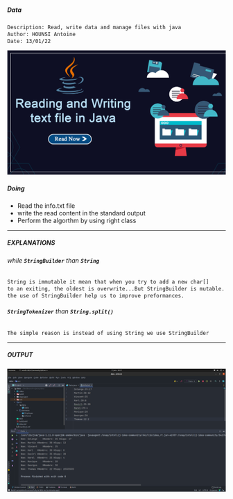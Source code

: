 ##### Data
    Description: Read, write data and manage files with java
    Author: HOUNSI Antoine
    Date: 13/01/22
![CHEESE!](../data/images/Reading-and-Writing.png)
##### **Doing**
- Read the info.txt file
- write the read content in the standard output
- Perform the algorthm by using right class

---
##### **EXPLANATIONS**
###### while **_`StringBuilder`_** than **_`String`_**
    String is immutable it mean that when you try to add a new char[]
    to an exiting, the oldest is overwrite...But StringBuilder is mutable.
    the use of StringBuilder help us to improve preformances.

######  **_`StringTokenizer`_** than **_`String.split()`_**
    The simple reason is instead of using String we use StringBuilder

---
##### **OUTPUT**

![CHEESE!](../data/images/taf.png)